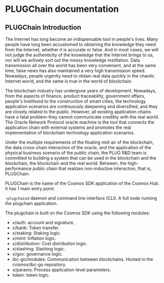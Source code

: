 # PLUGChain documentation

## PLUGChain Introduction

The Internet has long become an indispensable tool in people's lives. Many people have long been accustomed to obtaining the knowledge they need from the Internet, whether it is accurate or false. And in most cases, we will not judge the authenticity of the knowledge that the Internet brings to us, nor will we actively sort out the messy knowledge instillation. Data transmission all over the world has been very convenient, and at the same time, false news has also maintained a very high transmission speed. Nowadays, people urgently need to obtain real data quickly in the chaotic Internet world, and the same is true in the world of blockchain.

The blockchain industry has undergone years of development. Nowadays, from the aspects of finance, product traceability, government affairs, people's livelihood to the construction of smart cities, the technology application scenarios are continuously deepening and diversified, and they are closely related to the public. However, all existing application chains have a fatal problem-they cannot communicate credibly with the real world. The Oracle Network Protocol oracle machine is the tool that connects the application chain with external systems and promotes the real implementation of blockchain technology application scenarios.

Under the multiple requirements of the floating mid-air of the blockchain, the data cross-chain interaction of the oracle, and the application of the physical business scenario of the public chain, the PLUG R&D team is committed to building a system that can be used in the blockchain and the blockchain, the blockchain and the real world. Between, the high-performance public chain that realizes non-inductive interaction, that is, PLUGChain.

PLUGChain is the name of the Cosmos SDK application of the Cosmos Hub. It has 1 main entry point:

-`plugchaind` daemon and command line interface (CLI). A full node running the plugchain application.

The plugchain is built on the Cosmos SDK using the following modules:

- x/auth: account and signature.
- x/bank: Token transfer.
- x/staking: Staking logic.
- x/mint: Inflation logic.
- x/distribution: Cost distribution logic.
- x/slashing: Slashing logic.
- x/gov: governance logic.
- ibc-go/modules: Communication between blockchains. Hosted in the cosmos/ibc-go repository.
- x/params: Process application-level parameters.
- token: token logic.